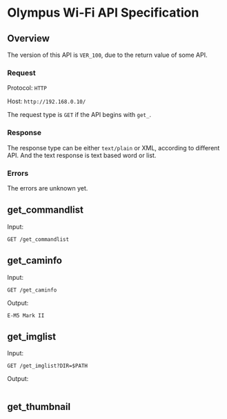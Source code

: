 # Olympus Wi-Fi API Specification

## Overview

The version of this API is ```VER_100```, due to the return value of some API.

### Request

Protocol: ```HTTP```

Host: ```http://192.168.0.10/```

The request type is ```GET``` if the API begins with ```get_```.

### Response

The response type can be either ```text/plain``` or XML, according to different API. And the text response is text based word or list.

### Errors

The errors are unknown yet.

## get\_commandlist

Input:
```
GET /get_commandlist
```

## get\_caminfo

Input:
```
GET /get_caminfo
```

Output:
```
E-M5 Mark II
```

## get\_imglist

Input:
```
GET /get_imglist?DIR=$PATH
```

Output:
```
```

## get\_thumbnail
